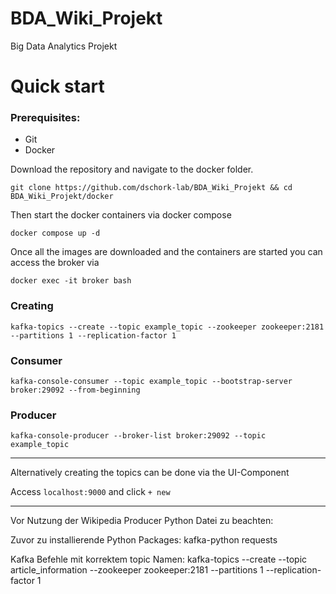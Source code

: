 # BDA_Wiki_Projekt
Big Data Analytics Projekt



# Quick start

### Prerequisites:
- Git
- Docker  

Download the repository and navigate to the docker folder.

```shell script
git clone https://github.com/dschork-lab/BDA_Wiki_Projekt && cd BDA_Wiki_Projekt/docker
```

Then start the docker containers via docker compose

```shell script
docker compose up -d
```

Once all the images are downloaded and the containers are started you can access the broker via

```shell script
docker exec -it broker bash
```



### Creating  
```shell script
kafka-topics --create --topic example_topic --zookeeper zookeeper:2181 --partitions 1 --replication-factor 1
```

### Consumer
```shell script
kafka-console-consumer --topic example_topic --bootstrap-server broker:29092 --from-beginning
```

### Producer
```shell script
kafka-console-producer --broker-list broker:29092 --topic example_topic
```
---


Alternatively creating the topics can be done via the UI-Component

Access ``localhost:9000`` and click `+ new` 

---
Vor Nutzung der Wikipedia Producer Python Datei zu beachten: 

Zuvor zu installierende Python Packages:
kafka-python
requests

Kafka Befehle mit korrektem topic Namen:
kafka-topics --create --topic article_information --zookeeper zookeeper:2181 --partitions 1 --replication-factor 1

